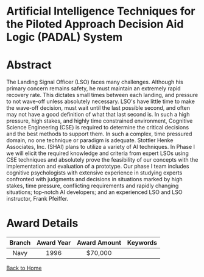 
Artificial Intelligence Techniques for the Piloted Approach Decision Aid Logic (PADAL) System
=============================================================================================

# Abstract


The Landing Signal Officer (LSO) faces many challenges.  Although  his primary concern remains safety, he must maintain an extremely rapid  recovery rate.  This dictates small times between each landing, and pressure  to not wave-off unless absolutely necessary.  LSO's have little time to make the  wave-off decision, must wait until the last possible second, and often may not  have a good definition of what that last second is.  In such a high pressure,  high stakes, and highly time constrained environment, Cognitive Science  Engineering (CSE) is required to determine the critical decisions and the best  methods to support them.  In such a complex, time pressured domain, no one  technique or paradigm is adequate.  Stottler Henke Associates, Inc. (SHAI)  plans to utilize a variety of AI techniques.  In Phase I we will elicit the required  knowledge and criteria from expert LSOs using CSE techniques and  absolutely prove the feasibility of our concepts with the implementation and  evaluation of a prototype.  Our phase I team includes cognitive psychologists  with extensive experience in studying experts confronted with judgments and  decisions in situations marked by high stakes, time pressure, conflicting  requirements and rapidly changing situations; top-notch AI developers; and  an experienced LSO and LSO instructor, Frank Pfeiffer.  

# Award Details

|Branch|Award Year|Award Amount|Keywords|
| :---: | :---: | :---: | :---: |
|Navy|1996|$70,000||
  
  


[Back to Home](https://github.com/chrischow/dod_sbir_awards#840)